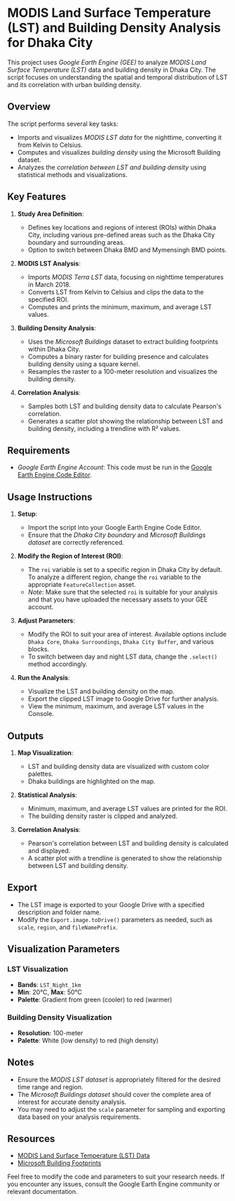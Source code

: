 # MODIS Land Surface Temperature (LST) and Building Density Analysis for Dhaka City

This project uses *Google Earth Engine (GEE)* to analyze *MODIS Land Surface Temperature (LST)* data and building density in Dhaka City. The script focuses on understanding the spatial and temporal distribution of LST and its correlation with urban building density.

## Overview

The script performs several key tasks:
- Imports and visualizes *MODIS LST data* for the nighttime, converting it from Kelvin to Celsius.
- Computes and visualizes *building density* using the Microsoft Building dataset.
- Analyzes the *correlation between LST and building density* using statistical methods and visualizations.

## Key Features

1. **Study Area Definition**:
   - Defines key locations and regions of interest (ROIs) within Dhaka City, including various pre-defined areas such as the Dhaka City boundary and surrounding areas.
   - Option to switch between Dhaka BMD and Mymensingh BMD points.

2. **MODIS LST Analysis**:
   - Imports *MODIS Terra LST* data, focusing on nighttime temperatures in March 2018.
   - Converts LST from Kelvin to Celsius and clips the data to the specified ROI.
   - Computes and prints the minimum, maximum, and average LST values.

3. **Building Density Analysis**:
   - Uses the *Microsoft Buildings* dataset to extract building footprints within Dhaka City.
   - Computes a binary raster for building presence and calculates building density using a square kernel.
   - Resamples the raster to a 100-meter resolution and visualizes the building density.

4. **Correlation Analysis**:
   - Samples both LST and building density data to calculate Pearson's correlation.
   - Generates a scatter plot showing the relationship between LST and building density, including a trendline with R² values.

## Requirements

- *Google Earth Engine Account*: This code must be run in the [Google Earth Engine Code Editor](https://code.earthengine.google.com/).

## Usage Instructions

1. **Setup**:
   - Import the script into your Google Earth Engine Code Editor.
   - Ensure that the *Dhaka City boundary* and *Microsoft Buildings dataset* are correctly referenced.

2. **Modify the Region of Interest (ROI)**:
   - The `roi` variable is set to a specific region in Dhaka City by default. To analyze a different region, change the `roi` variable to the appropriate `FeatureCollection` asset.
   - *Note*: Make sure that the selected `roi` is suitable for your analysis and that you have uploaded the necessary assets to your GEE account.

3. **Adjust Parameters**:
   - Modify the ROI to suit your area of interest. Available options include `Dhaka Core`, `Dhaka Surroundings`, `Dhaka City Buffer`, and various blocks.
   - To switch between day and night LST data, change the `.select()` method accordingly.

4. **Run the Analysis**:
   - Visualize the LST and building density on the map.
   - Export the clipped LST image to Google Drive for further analysis.
   - View the minimum, maximum, and average LST values in the Console.

## Outputs

1. **Map Visualization**:
   - LST and building density data are visualized with custom color palettes.
   - Dhaka buildings are highlighted on the map.

2. **Statistical Analysis**:
   - Minimum, maximum, and average LST values are printed for the ROI.
   - The building density raster is clipped and analyzed.

3. **Correlation Analysis**:
   - Pearson's correlation between LST and building density is calculated and displayed.
   - A scatter plot with a trendline is generated to show the relationship between LST and building density.

## Export

- The LST image is exported to your Google Drive with a specified description and folder name.
- Modify the `Export.image.toDrive()` parameters as needed, such as `scale`, `region`, and `fileNamePrefix`.

## Visualization Parameters

### LST Visualization
- **Bands**: `LST_Night_1km`
- **Min**: 20°C, **Max**: 50°C
- **Palette**: Gradient from green (cooler) to red (warmer)

### Building Density Visualization
- **Resolution**: 100-meter
- **Palette**: White (low density) to red (high density)

## Notes

- Ensure the *MODIS LST dataset* is appropriately filtered for the desired time range and region.
- The *Microsoft Buildings dataset* should cover the complete area of interest for accurate density analysis.
- You may need to adjust the `scale` parameter for sampling and exporting data based on your analysis requirements.

## Resources

- [MODIS Land Surface Temperature (LST) Data](https://developers.google.com/earth-engine/datasets/catalog/MODIS_061_MOD11A1)
- [Microsoft Building Footprints](https://gee-community-catalog.org/projects/msbuildings/)

Feel free to modify the code and parameters to suit your research needs. If you encounter any issues, consult the Google Earth Engine community or relevant documentation.
